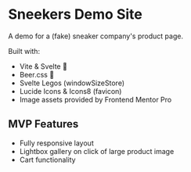# Sneekers Demo Site

A demo for a (fake) sneaker company's product page.

Built with:

- Vite & Svelte 💜
- Beer.css 🍻
- Svelte Legos (windowSizeStore)
- Lucide Icons & Icons8 (favicon)
- Image assets provided by Frontend Mentor Pro

## MVP Features

- Fully responsive layout
- Lightbox gallery on click of large product image
- Cart functionality
